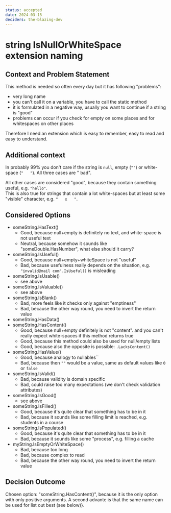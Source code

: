 ```yaml
---
status: accepted
date: 2024-03-15
deciders: the-blazing-dev
---
```


# string IsNullOrWhiteSpace extension naming

## Context and Problem Statement

This method is needed so often every day but it has following "problems":

* very long name
* you can't call it on a variable, you have to call the static method
* it is formulated in a negative way, usually you want to continue if a string is "good"
* problems can occur if you check for empty on some places and for whitespaces on other places

Therefore I need an extension which is easy to remember, easy to read and easy to understand.

## Additional context

In probably 99% you don't care if the string is `null`, empty (`""`) or white-space (`"   "`). All three cases are "
bad".

All other cases are considered "good", because they contain something useful, e.g. `"hello"`.\
This is also true for strings that contain a lot white-spaces but at least some "visible" character, e.g. `"   x   "`.

## Considered Options

* someString.HasText()
    * Good, because null+empty is definitely no text, and white-space is not useful text
    * Neutral, because somehow it sounds like "someDouble.HasNumber", what else should it carry?
* someString.IsUseful()
    * Good, because null+empty+whiteSpace is not "useful"
    * Bad, because usefulness really depends on the situation, e.g. `"invalid@mail com".IsUseful()` is misleading
* someString.IsUsable()
    * see above
* someString.IsValuable()
    * see above
* someString.IsBlank()
    * Bad, more feels like it checks only against "emptiness"
    * Bad, because the other way round, you need to invert the return value
* someString.HasData()
* someString.HasContent()
    * Good, because null+empty definitely is not "content". and you can't really expect white-spaces if this method
      returns true
    * Good, because this method could also be used for null/empty lists
    * Good, because also the opposite is possible: `.LacksContent()`
* someString.HasValue()
    * Good, because analogy to nullables``
    * Bad, because then `""` would be a value, same as default values like `0` or `false`
* someString.IsValid()
    * Bad, because validity is domain specific
    * Bad, could raise too many expectations (we don't check validation attributes)
* someString.IsGood()
    * see above
* someString.IsFilled()
    * Good, because it's quite clear that something has to be in it
    * Bad, because it sounds like some filling limit is reached, e.g. students in a course
* someString.IsPopulated()
    * Good, because it's quite clear that something has to be in it
    * Bad, because it sounds like some "process", e.g. filling a cache
* myString.IsEmptyOrWhiteSpace()
    * Bad, because too long
    * Bad, because complex to read
    * Bad, because the other way round, you need to invert the return value

## Decision Outcome

Chosen option: "someString.HasContent()", because
it is the only option with only positive arguments. A second advante is that the same name can be used for list
out best (see below)}.
